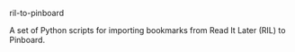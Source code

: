 ril-to-pinboard

A set of Python scripts for importing bookmarks from Read It Later (RIL) to Pinboard.
